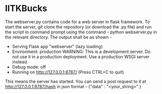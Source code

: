 # IITKBucks

The webserver.py contains code for a web server in flask framework. To start the server, git clone the repository (or download the .py file) and run the script in command prompt using the command - python webserver.py in the relevant directory. 
The output shall be as shown - 
* Serving Flask app "webserver" (lazy loading)
* Environment: production
  WARNING: This is a development server. Do not use it in a production deployment.
  Use a production WSGI server instead.
* Debug mode: off
* Running on http://127.0.0.1:8787/ (Press CTRL+C to quit)

This means the server has started. 
You can send a post request to it at http://127.0.0.1:8787/hash in json format - {"data" : "<your_string>" }
